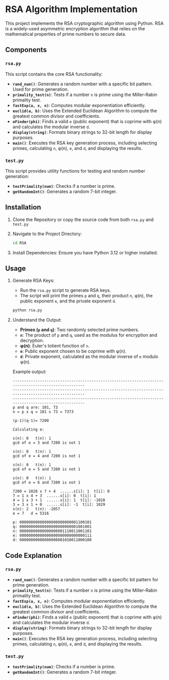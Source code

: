 # RSA Algorithm Implementation
This project implements the RSA cryptographic algorithm using Python. RSA is a widely-used asymmetric encryption algorithm that relies on the mathematical properties of prime numbers to secure data.


## Components

### `rsa.py`

This script contains the core RSA functionality:

- **`rand_num()`**: Generates a random number with a specific bit pattern. Used for prime generation.
- **`primality_test(n)`**: Tests if a number `n` is prime using the Miller-Rabin primality test.
- **`fastExp(a, x, n)`**: Computes modular exponentiation efficiently.
- **`euclid(a, b)`**: Uses the Extended Euclidean Algorithm to compute the greatest common divisor and coefficients.
- **`eFinder(phi)`**: Finds a valid `e` (public exponent) that is coprime with φ(n) and calculates the modular inverse `d`.
- **`display(string)`**: Formats binary strings to 32-bit length for display purposes.
- **`main()`**: Executes the RSA key generation process, including selecting primes, calculating `n`, φ(n), `e`, and `d`, and displaying the results.

### `test.py`

This script provides utility functions for testing and random number generation:

- **`testPrimality(num)`**: Checks if a number is prime.
- **`getRandomInt()`**: Generates a random 7-bit integer.

## Installation

1. Clone the Repository or copy the source code from both `rsa.py` and `test.py`

2. Navigate to the Project Directory:
   ```bash
   cd RSA
   ```

3. Install Dependencies:
   Ensure you have Python 3.12 or higher installed. 


## Usage

1. Generate RSA Keys:
    - Run the `rsa.py` script to generate RSA keys.
    - The script will print the primes `p` and `q`, their product `n`, φ(n), the public exponent `e`, and the private exponent `d`.

   ```bash
   python rsa.py
   ```

2. Understand the Output:
    - **Primes (`p` and `q`)**: Two randomly selected prime numbers.
    - **`n`**: The product of `p` and `q`, used as the modulus for encryption and decryption.
    - **φ(n)**: Euler's totient function of `n`.
    - **`e`**: Public exponent chosen to be coprime with φ(n).
    - **`d`**: Private exponent, calculated as the modular inverse of `e` modulo φ(n).

   Example output:
   ```
   ---------------------------------------------------------------------------------------------------
   ---------------------------------------------------------------------------------------------------
   ---------------------------------------------------------------------------------------------------
   p and q are: 101, 73
   n = p x q = 101 x 73 = 7373

   (p-1)(q-1)= 7200

   Calculating e:

   s(n): 0   t(n): 1
   gcd of e = 3 and 7200 is not 1

   s(n): 0   t(n): 1
   gcd of e = 4 and 7200 is not 1

   s(n): 0   t(n): 1
   gcd of e = 5 and 7200 is not 1

   s(n): 0   t(n): 1
   gcd of e = 6 and 7200 is not 1

   7200 = 1028 x 7 + 4  ......s[i]: 1  t[i]: 0
   7 = 1 x 4 + 3  ......s[i]: 0  t[i]: 1
   4 = 1 x 3 + 1  ......s[i]: 1  t[i]: -1028
   3 = 3 x 1 + 0  ......s[i]: -1  t[i]: 1029
   s(n): 2   t(n): -2057
   e = 7   d = 5316

   p: 00000000000000000000000001100101
   q: 00000000000000000000000001001001
   n: 00000000000000000001110011001101
   e: 00000000000000000000000000000111
   d: 00000000000000000001010011000100
   ```

## Code Explanation

### `rsa.py`

- **`rand_num()`**: Generates a random number with a specific bit pattern for prime generation.
- **`primality_test(n)`**: Tests if a number `n` is prime using the Miller-Rabin primality test.
- **`fastExp(a, x, n)`**: Computes modular exponentiation efficiently.
- **`euclid(a, b)`**: Uses the Extended Euclidean Algorithm to compute the greatest common divisor and coefficients.
- **`eFinder(phi)`**: Finds a valid `e` (public exponent) that is coprime with φ(n) and calculates the modular inverse `d`.
- **`display(string)`**: Formats binary strings to 32-bit length for display purposes.
- **`main()`**: Executes the RSA key generation process, including selecting primes, calculating `n`, φ(n), `e`, and `d`, and displaying the results.


### `test.py`

- **`testPrimality(num)`**: Checks if a number is prime.
- **`getRandomInt()`**: Generates a random 7-bit integer.

